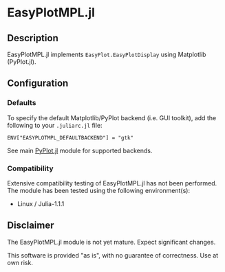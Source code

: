 # EasyPlotMPL.jl

## Description

EasyPlotMPL.jl implements `EasyPlot.EasyPlotDisplay` using Matplotlib (PyPlot.jl).

## Configuration

### Defaults

To specify the default Matplotlib/PyPlot backend (i.e. GUI toolkit), add the following to your `.juliarc.jl` file:

	ENV["EASYPLOTMPL_DEFAULTBACKEND"] = "gtk"

See main [PyPlot.jl](https://github.com/stevengj/PyPlot.jl) module for supported backends.

### Compatibility

Extensive compatibility testing of EasyPlotMPL.jl has not been performed.  The module has been tested using the following environment(s):

 - Linux / Julia-1.1.1

## Disclaimer

The EasyPlotMPL.jl module is not yet mature.  Expect significant changes.

This software is provided "as is", with no guarantee of correctness.  Use at own risk.
